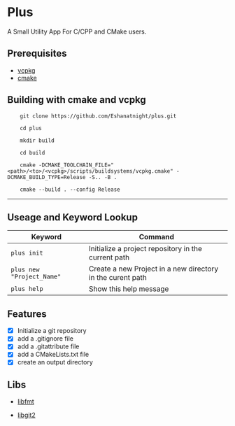 # Plus

A Small Utility App For C/CPP and CMake users.

## Prerequisites

- [vcpkg](https://github.com/microsoft/vcpkg)
- [cmake](https://cmake.org/)

## Building with cmake and vcpkg

```terminal
    git clone https://github.com/Eshanatnight/plus.git
```

```terminal
    cd plus
```

```terminal
    mkdir build
```

```terminal
    cd build
```

```terminal
    cmake -DCMAKE_TOOLCHAIN_FILE="<path>/<to>/<vcpkg>/scripts/buildsystems/vcpkg.cmake" -DCMAKE_BUILD_TYPE=Release -S.. -B .
```

```terminal
    cmake --build . --config Release
```

----

## Useage and Keyword Lookup

|Keyword|Command|
|---|---|
|`plus init`|Initialize a project repository in the current path|
|`plus new "Project_Name"`|Create a new Project in a new directory in the curent path|
|`plus help`|Show this help message|

## Features

- [x] Initialize a git repository
- [x] add a .gitignore file
- [x] add a .gitattribute file
- [x] add a CMakeLists.txt file
- [x] create an output directory

## Libs

- [libfmt](https://github.com/fmtlib/fmt)

- [libgit2](https://libgit2.org)
